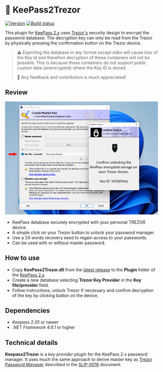 # 🔐 KeePass2Trezor
[![Version](https://img.shields.io/github/release/vnau/keepass2trezor)](https://github.com/vnau/keepass2trezor/releases/latest)
[![Build status](https://ci.appveyor.com/api/projects/status/tddh86twfhcpo5kt?svg=true)](https://ci.appveyor.com/project/vnau/keepass2trezor)


This plugin for [KeePass 2.x](https://keepass.info/) uses [Trezor's](https://trezor.io/) security design to encrypt the password database.
The decryption key can only be read from the Trezor by physically pressing the confirmation button on the Trezor device. 

> ⚠ Exporting the database in any format except _kdbx_ will cause loss of the Key Id and therefore decryption of these containers will not be possible. This is because these containers do not support public custom data (unencrypted) where the Key ID is stored.
> 
> 🌱 Any feedback and contribution is much appreciated!

## Review

![Using Trezor Hardware Wallet as key provider for KeePass 2.x](images/kp2t_screenshot1.png)

* KeePass database securely encrypted with your personal TREZOR device.
* A simple click on your Trezor button to unlock your password manager.
* Use a 24 words recovery seed to regain access to your passwords.
* Can be used with or without master password.

## How to use

* Copy __KeePass2Trezor.dll__ from the [latest release](https://github.com/vnau/keepass2trezor/releases) to the **Plugin** folder of the [KeePass 2.x](https://keepass.info/).
* Create a new database selecting __Trezor Key Provider__ in the __Key file/provider__ field.
* Follow instructions, unlock Trezor if necessary and confirm decryption of the key by clicking button on the device.

## Dependencies

* _Keepass 2.35_ or newer
* _.NET Framework 4.6.1_ or higher

## Technical details

__Keepass2Trezor__ is a _key provider plugin_ for the KeePass 2.x password manager. It uses much the same approach to derive master key as [Trezor Password Manager](https://trezor.io/passwords/) described in the [SLIP-0016](https://github.com/satoshilabs/slips/blob/master/slip-0016.md) document.
